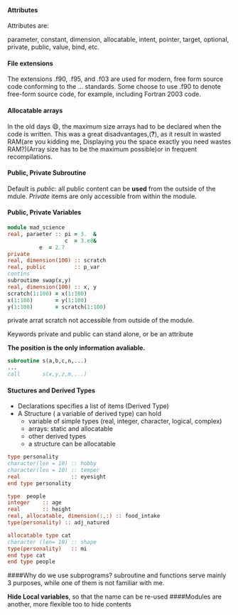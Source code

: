 #### Attributes
Attributes are:

parameter, constant, dimension, allocatable, intent, pointer, target, optional, private, public, value, bind, etc.

#### File extensions
The extensions .f90, .f95, and .f03 are used for modern, free form source code conforming to the ... standards. Some choose to use .f90 to denote free-form source code, for example, including Fortran 2003 code.
#### Allocatable arrays
In the old days :smile:, the maximum size arrays had to be declared when the code is written. This was a great disadvantages,(**?**), as it result in wasted RAM(are you kidding me, Displaying you the space exactly you need wastes RAM?)(Array size has to be the maximum possible)or in frequent recompilations.
#### Public, Private Subroutine
Default is *public*: all public content can be **used** from the outside of the mdule. *Private* items are only accessible from within the module.
#### Public, Private Variables
```fortran
module mad_science
real, paraeter :: pi = 3.  &
                  c  = 3.e8&
		  e  = 2.7
private
real, dimension(100) :: scratch
real, public         :: p_var
contins
subroutime swap(x,y)
real, dimension(100) :: x, y
scratch(1:100) = x(1:100)
x(1:100)       = y(1:100)
y(1:100)       = scratch(1:100)
```
private arrat scratch not accessible from outside of the module.

Keywords private and public can stand alone, or be an attribute

**The position is the only information avaliable.**
```fortran
subroutine s(a,b,c,n,...)
...
call       s(x,y,z,m,...)
```
#### Stuctures and Derived Types
* Declarations specifies a list of items (Derived Type)
* A Structure ( a variable of derived type) can hold
  * variable of simple types (real, integer, character, logical, complex)
  * arrays: static and allocatable
  * other derived types
  * a structure can be allocatable
```fortran
type personality
character(len = 10) :: hobby
character(len = 10) :: temper
real                :: eyesight
end type personality

type  people
integer    :: age
real       :: height
real, allocatable, dimension(:,:) :: food_intake
type(personality) :: adj_natured

allocatable type cat
character (len= 10) :: shape
type(personality)   :: mi
end type cat
end type people
```
####Why do we use subprograms?
subroutine and functions serve mainly 3 purposes, while one of them is not familiar with me.

**Hide Local variables**, so that the name can be re-used
####Modules are another, more flexible too to hide contents
